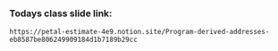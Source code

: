 ### Todays class slide link: 

```link
https://petal-estimate-4e9.notion.site/Program-derived-addresses-eb8587be806249909184d1b7189b29cc
```